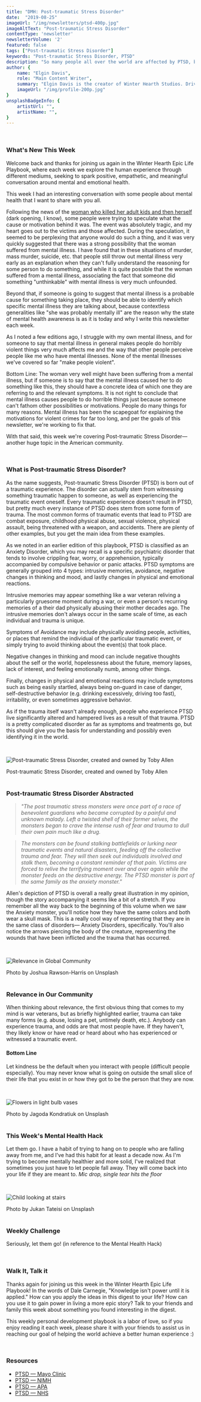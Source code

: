 ```yaml
---
title: "DMH: Post-traumatic Stress Disorder"
date:  "2019-08-25"
imageUrl: "/img/newsletters/ptsd-400p.jpg"
imageAltText: "Post-traumatic Stress Disorder"
contentType: 'newsletter'
newsletterVolume: '2'
featured: false
tags: ["Post-traumatic Stress Disorder"]
keywords: "Post-traumatic Stress Disorder, PTSD"
description: "So many people all over the world are affected by PTSD, but when was the last time we paused to reflect on what PTSD really encompasses?"
author: {
    name: "Elgin Davis",
    role: "Main Content Writer",
    summary: "Elgin Davis is the creator of Winter Hearth Studios. Driven by a passionate spirit and boundless curiosity, Davis' work seeks to explore the depths of humanity and what it might look like to live a hyper-meaningful existence here on earth.",
    imageUrl: "/img/profile-200p.jpg" 
}
unsplashBadgeInfo: {
    artistUrl: "",
    artistName: "",
}
---
```

<br /> 

### What's New This Week
Welcome back and thanks for joining us again in the Winter Hearth Epic Life Playbook, where each week we explore the human experience through different mediums, seeking to spark positive, empathetic, and meaningful conversation around mental and emotional health.

This week I had an interesting conversation with some people about mental health that I want to share with you all.

Following the news of the [woman who killed her adult kids and then herself](https://people.com/crime/georgia-mom-kills-adult-kids-herself/) (dark opening, I know), some people were trying to speculate what the cause or motivation behind it was. The event was absolutely tragic, and my heart goes out to the victims and those affected. During the speculation, it seemed to be perplexing that anyone would do such a thing, and it was very quickly suggested that there was a strong possibility that the woman suffered from mental illness. I have found that in these situations of murder, mass murder, suicide, etc. that people still throw out mental illness very early as an explanation when they can't fully understand the reasoning for some person to do something, and while it is quite possible that the woman suffered from a mental illness, associating the fact that someone did something "unthinkable" with mental illness is very much unfounded.

Beyond that, if someone is going to suggest that mental illness is a probable cause for something taking place, they should be able to identify which specific mental illness they are talking about, because contextless generalities like "she was probably mentally ill" are the reason why the state of mental health awareness is as it is today and why I write this newsletter each week.

As I noted a few editions ago, I struggle with my own mental illness, and for someone to say that mental illness in general makes people do horribly violent things very much affects me and the way that other people perceive people like me who have mental illnesses. None of the mental illnesses we've covered so far "make people violent". 

Bottom Line: The woman very well might have been suffering from a mental illness, but if someone is to say that the mental illness caused her to do something like this, they should have a concrete idea of which one they are referring to and the relevant symptoms. It is not right to conclude that mental illness causes people to do horrible things just because someone can't fathom other possibilities or motivations. People do many things for many reasons. Mental illness has been the scapegoat for explaining the motivations for violent crimes for far too long, and per the goals of this newsletter, we're working to fix that.  

With that said, this week we're covering Post-traumatic Stress Disorder— another huge topic in the American community.

<br />

### What is Post-traumatic Stress Disorder?
 
As the name suggests, Post-traumatic Stress Disorder (PTSD) is born out of a traumatic experience. The disorder can actually stem from witnessing something traumatic happen to someone, as well as experiencing the traumatic event oneself. Every traumatic experience doesn't result in PTSD, but pretty much every instance of PTSD does stem from some form of trauma. The most common forms of traumatic events that lead to PTSD are combat exposure, childhood physical abuse, sexual violence, physical assault, being threatened with a weapon, and accidents. There are plenty of other examples, but you get the main idea from these examples.

As we noted in an earlier edition of this playbook, PTSD is classified as an Anxiety Disorder, which you may recall is a specific psychiatric disorder that tends to involve crippling fear, worry, or apprehension, typically accompanied by compulsive behavior or panic attacks. PTSD symptoms are generally grouped into 4 types: intrusive memories, avoidance, negative changes in thinking and mood, and lastly changes in physical and emotional reactions. 

Intrusive memories may appear something like a war veteran reliving a particularly gruesome moment during a war, or even a person's recurring memories of a their dad physically abusing their mother decades ago. The intrusive memories don't always occur in the same scale of time, as each individual and trauma is unique.

Symptoms of Avoidance may include physically avoiding people, activities, or places that remind the individual of the particular traumatic event, or simply trying to avoid thinking about the event(s) that took place.

Negative changes in thinking and mood can include negative thoughts about the self or the world, hopelessness about the future, memory lapses, lack of interest, and feeling emotionally numb, among other things.  
 
Finally, changes in physical and emotional reactions may include symptoms such as being easily startled, always being on-guard in case of danger, self-destructive behavior (e.g. drinking excessively, driving too fast), irritability, or even sometimes aggressive behavior.

As if the trauma itself wasn't already enough, people who experience PTSD live significantly altered and hampered lives as a result of that trauma. PTSD is a pretty complicated disorder as far as symptoms and treatments go, but this should give you the basis for understanding and possibly even identifying it in the world.

 <br />

![Post-traumatic Stress Disorder, created and owned by Toby Allen](/img/newsletters/ptsd.jpg)

<div class="photo-credit"> 
    Post-traumatic Stress Disorder, created and owned by Toby Allen
</div>
<br /> 

### Post-traumatic Stress Disorder Abstracted
 
> *"The post traumatic stress monsters were once part of a race of benevolent guardians who became corrupted by a painful and unknown malady. Left a twisted shell of their former selves, the monsters began to crave the intense rush of fear and trauma to dull their own pain much like a drug.*

> *The monsters can be found stalking battlefields or lurking near traumatic events and natural disasters, feeding off the collective trauma and fear. They will then seek out individuals involved and stalk them, becoming a constant reminder of that pain. Victims are forced to relive the terrifying moment over and over again while the monster feeds on the destructive energy. The PTSD monster is part of the same family as the anxiety monster."*

Allen's depiction of PTSD is overall a really great illustration in my opinion, though the story accompanying it seems like a bit of a stretch. If you remember all the way back to the beginning of this volume when we saw the Anxiety monster, you'll notice how they have the same colors and both wear a skull mask. This is a really cool way of representing that they are in the same class of disorders— Anxiety Disorders, specifically. You'll also notice the arrows piercing the body of the creature, representing the wounds that have been inflicted and the trauma that has occurred.

<br />

![Relevance in Global Community](https://gallery.mailchimp.com/82935dc1a750f772912d12316/images/39d07f89-892f-4bd5-b120-0f8b55e6630c.jpg)
<div class="photo-credit"> 
    Photo by Joshua Rawson-Harris on Unsplash
</div>

<br />  

### Relevance in Our Community

When thinking about relevance, the first obvious thing that comes to my mind is war veterans, but as briefly highlighted earlier, trauma can take many forms (e.g. abuse, losing a pet, untimely death, etc.). Anybody can experience trauma, and odds are that most people have. If they haven't, they likely know or have read or heard about who has experienced or witnessed a traumatic event.

#### Bottom Line 
Let kindness be the default when you interact with people (difficult people especially). You may never know what is going on outside the small slice of their life that you exist in or how they got to be the person that they are now.
 


<br />

![Flowers in light bulb vases](https://gallery.mailchimp.com/82935dc1a750f772912d12316/images/6811f08f-be0d-4024-a560-2682542e9943.jpg)
<div class="photo-credit"> 
    Photo by Jagoda Kondratiuk on Unsplash  
</div>
<br />


### This Week's Mental Health Hack

Let them go. I have a habit of trying to hang on to people who are falling away from me, and I've had this habit for at least a decade now. As I'm trying to become mentally healthier and more solid, I've realized that sometimes you just have to let people fall away. They will come back into your life if they are meant to.
*Mic drop, single tear hits the floor*

 

<br />

![Child looking at stairs](https://gallery.mailchimp.com/82935dc1a750f772912d12316/images/f1cb78de-9b26-4bbf-80de-b64f00028e4c.jpg)

<div class="photo-credit"> 
    Photo by Jukan Tateisi on Unsplash
</div>

<br />  

### Weekly Challenge

Seriously, let them go! (in reference to the Mental Health Hack)
 

<br />

### Walk It, Talk it

Thanks again for joining us this week in the Winter Hearth Epic Life Playbook! In the words of Dale Carnegie, "Knowledge isn't power until it is applied." How can you apply the ideas in this digest to your life? How can you use it to gain power in living a more epic story? Talk to your friends and family this week about something you found interesting in the digest.


This weekly personal development playbook is a labor of love, so if you enjoy reading it each week, please share it with your friends to assist us in reaching our goal of helping the world achieve a better human experience :)


<br /> 

### Resources
- [PTSD — Mayo Clinic](https://www.mayoclinic.org/diseases-conditions/post-traumatic-stress-disorder/symptoms-causes/syc-20355967)
- [PTSD — NIMH](https://www.nimh.nih.gov/health/topics/post-traumatic-stress-disorder-ptsd/index.shtml)
- [PTSD — APA](https://www.psychiatry.org/patients-families/ptsd/what-is-ptsd)
- [PTSD — NHS](https://www.nhs.uk/conditions/post-traumatic-stress-disorder-ptsd/)


